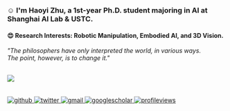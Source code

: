 ### :relaxed: I'm Haoyi Zhu, a 1st-year Ph.D. student majoring in AI at Shanghai AI Lab & USTC.  

#### :heart_eyes: Research Interests: Robotic Manipulation, Embodied AI, and 3D Vision.

*"The philosophers have only interpreted the world, in various ways. The point, however, is to change it."*

<br/>  

<div align="left">
<!-- <img src="https://github-readme-stats.vercel.app/api?username=HaoyiZhu&show_icons=true&count_private=true&hide_border=true" align="center" /> -->
<img src="https://github-readme-stats.vercel.app/api/top-langs/?username=HaoyiZhu&show_icons=true&count_private=true&layout=compact&hide_border=true" align="center" />
</div>  

<br/>  

<br/>  
 
<div align="left">
<a href="https://github.com/HaoyiZhu" target="_blank">
<img src=https://img.shields.io/badge/github-%2324292e.svg?&style=for-the-badge&logo=github&logoColor=white alt=github style="margin-bottom: 5px;" />
</a>
<a href="https://twitter.com/HaoyiZhu" target="_blank">
<img src=https://img.shields.io/badge/twitter-%2300acee.svg?&style=for-the-badge&logo=twitter&logoColor=white alt=twitter style="margin-bottom: 5px;" />
</a>  
<a href="mailto:hyizhu1108@gmail.com" target="_blank">
<img src=https://img.shields.io/badge/Gmail-D14836?style=for-the-badge&logo=gmail&logoColor=white alt=gmail  style="margin-bottom: 5px;" />
</a>  
<a href="https://scholar.google.com/citations?hl=zh-CN&user=pD1NOyUAAAAJ" target="_blank">
<img src=https://img.shields.io/badge/googlescholar-4285F4?style=for-the-badge&logo=googlescholar&logoColor=white alt=googlescholar  style="margin-bottom: 5px;" />
</a>  
<a href="https://github.com/HaoyiZhu" target="_blank">
<img src="https://komarev.com/ghpvc/?username=HaoyiZhu&&style=for-the-badge" alt=profileviews  style="margin-bottom: 5px;" />
</a>  
</div>  

</br>
